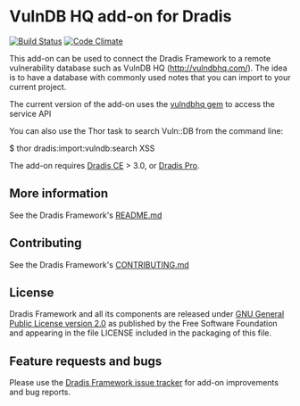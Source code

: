 # VulnDB HQ add-on for Dradis

[![Build Status](https://secure.travis-ci.org/dradis/dradis-vulndb.png?branch=master)](http://travis-ci.org/dradis/dradis-vulndb) [![Code Climate](https://codeclimate.com/github/dradis/dradis-vulndb.png)](https://codeclimate.com/github/dradis/dradis-vulndb.png)


This add-on can be used to connect the Dradis Framework to a remote vulnerability database such as VulnDB HQ (http://vulndbhq.com/). The idea is to have a database with commonly used notes that you can import to your current project. 

The current version of the add-on uses the [vulndbhq gem](https://github.com/securityroots/vulndbhq) to access the service API

You can also use the Thor task to search Vuln::DB from the command line:

   $ thor dradis:import:vulndb:search XSS

The add-on requires [Dradis CE](https://dradisframework.org/) > 3.0, or [Dradis Pro](https://dradisframework.com/pro/).


## More information

See the Dradis Framework's [README.md](https://github.com/dradis/dradisframework/blob/master/README.md)


## Contributing

See the Dradis Framework's [CONTRIBUTING.md](https://github.com/dradis/dradisframework/blob/master/CONTRIBUTING.md)


## License

Dradis Framework and all its components are released under [GNU General Public License version 2.0](http://www.gnu.org/licenses/old-licenses/gpl-2.0.html) as published by the Free Software Foundation and appearing in the file LICENSE included in the packaging of this file.


## Feature requests and bugs

Please use the [Dradis Framework issue tracker](https://github.com/dradis/dradis-ce/issues) for add-on improvements and bug reports.
